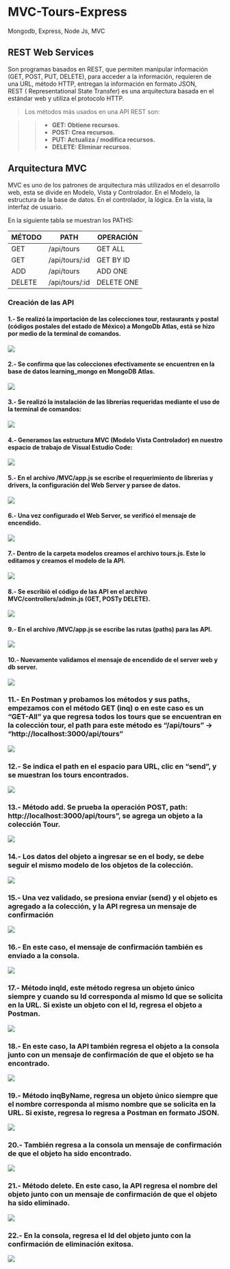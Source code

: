 # MVC-Tours-Express
Mongodb, Express, Node Js, MVC

## REST Web Services 
Son programas basados en REST, que permiten manipular información (GET, POST, PUT, DELETE), para acceder a la información, requieren de una URL, método HTTP, entregan la información en formato JSON,  
REST ( Representational State Transfer) es una arquitectura basada en el estándar web y utiliza el protocolo HTTP.

> Los métodos más usados en una API REST son:

>> - __GET: Obtiene recursos.__
>> - __POST: Crea recursos.__
>> - __PUT: Actualiza / modifica recursos.__
>> - __DELETE: Eliminar recursos.__

## Arquitectura MVC
MVC es uno de los patrones de arquitectura más utilizados en el desarrollo web, esta se divide en  Modelo, Vista y Controlador. En el Modelo, la estructura de la base de datos. En el controlador, la lógica. En la vista, la interfaz de usuario.

En la siguiente tabla se muestran los PATHS:

| MÉTODO  | PATH |  OPERACIÓN  |
| ------------- | ------------- | ------------- |
| GET  | /api/tours |  GET ALL  |
| GET  | /api/tours/:id | GET BY ID  |
| ADD  |  /api/tours |  ADD ONE  |
| DELETE  |  /api/tours/:id |  DELETE ONE  |


### Creación de las API
#### 1.- Se realizó la importación de las colecciones tour, restaurants y postal (códigos postales del estado de México) a MongoDb Atlas, está se hizo por medio de la terminal de comandos.
![](Images/Imagen1.jpg)

#### 2.- Se confirma que las colecciones efectivamente se encuentren en la base de datos learning_mongo en MongoDB Atlas.
![](Images/Imagen2.png)

#### 3.- Se realizó la instalación de las librerías requeridas mediante el uso de la terminal de comandos: 
![](Images/Imagen3.png)

#### 4.- Generamos las estructura MVC (Modelo Vista Controlador) en nuestro espacio de trabajo de Visual Estudio Code:
![](Images/Imagen4.png)

#### 5.- En el archivo /MVC/app.js se escribe el requerimiento de librerías y drivers, la configuración del Web Server y parsee de datos.
![](Images/Imagen5.png)

#### 6.- Una vez configurado el Web Server, se verificó el mensaje de encendido.
![](Images/Imagen6.png)

#### 7.- Dentro de la carpeta modelos creamos el archivo tours.js. Este lo editamos y creamos el modelo de la API.
![](Images/Imagen7.png)

#### 8.- Se escribió el código de las API en el archivo MVC/controllers/admin.js (GET, POSTy DELETE).
![](Images/Imagen8.png)

#### 9.- En el archivo /MVC/app.js se escribe las rutas (paths) para las API.
![](Images/Imagen9.png)

#### 10.- Nuevamente validamos el mensaje de encendido de el server web y db server.
![](Images/Imagen10.png)

### 11.- En Postman y probamos los métodos y sus paths, empezamos con el método GET (inq) o en este caso es un “GET-All” ya que regresa todos los tours que se encuentran en la colección tour, el path para este método es “/api/tours” -> “http://localhost:3000/api/tours”
![](Images/Imagen11.png)

### 12.- Se indica el path en el espacio para URL, clic en “send”, y se muestran los tours encontrados.
![](Images/Imagen12.png)

### 13.- Método add. Se prueba la operación POST, path: http://localhost:3000/api/tours”, se agrega un objeto a la  colección Tour.
![](Images/Imagen13.png)

### 14.- Los datos del objeto a ingresar se en el body, se debe seguir el mismo modelo de los objetos de la colección. 
![](Images/Imagen14.png)

### 15.- Una vez validado, se presiona enviar (send) y el objeto es agregado a la colección, y la API regresa un mensaje de confirmación
![](Images/Imagen15.png)

### 16.- En este caso, el mensaje de confirmación también es enviado a la consola.
![](Images/Imagen16.png)

### 17.- Método inqId, este método regresa un objeto único siempre y cuando su Id corresponda al mismo Id que se solicita en la URL. Si existe un objeto con el Id, regresa el objeto a Postman.
![](Images/Imagen17.png)

### 18.- En este caso, la API también regresa el objeto a la consola junto con un mensaje de confirmación de que el objeto se ha encontrado.
![](Images/Imagen18.png)

### 19.- Método inqByName, regresa un objeto único siempre que el nombre corresponda al mismo nombre que se solicita en la URL. Si existe, regresa lo regresa a Postman en formato JSON.
![](Images/Imagen19.png)

### 20.- También regresa a la consola un mensaje de confirmación de que el objeto ha sido encontrado. 
![](Images/Imagen20.png)

### 21.- Método delete. En este caso, la API regresa el nombre del objeto junto con un mensaje de confirmación de que el objeto ha sido eliminado.
![](Images/Imagen21.png)

### 22.- En la consola, regresa el Id del objeto junto con la confirmación de eliminación exitosa.
![](Images/Imagen21.png)
